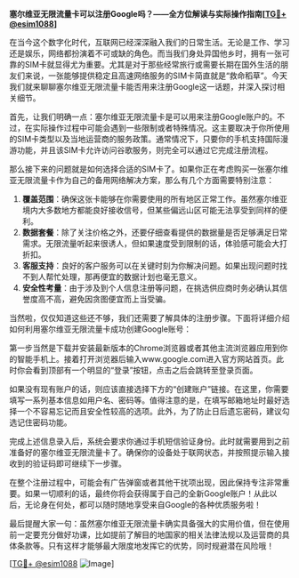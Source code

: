 **塞尔维亚无限流量卡可以注册Google吗？——全方位解读与实际操作指南[[TG💪+ @esim1088](https://t.me/s/esim1088)]**

在当今这个数字化时代，互联网已经深深融入我们的日常生活。无论是工作、学习还是娱乐，网络都扮演着不可或缺的角色。而当我们身处异国他乡时，拥有一张可靠的SIM卡就显得尤为重要。尤其是对于那些经常旅行或需要长期在国外生活的朋友们来说，一张能够提供稳定且高速网络服务的SIM卡简直就是“救命稻草”。今天我们就来聊聊塞尔维亚无限流量卡能否用来注册Google这一话题，并深入探讨相关细节。

首先，让我们明确一点：塞尔维亚无限流量卡是可以用来注册Google账户的。不过，在实际操作过程中可能会遇到一些限制或者特殊情况。这主要取决于你所使用的SIM卡类型以及当地运营商的服务政策。通常情况下，只要你的手机支持国际漫游功能，并且该SIM卡允许访问谷歌服务，则完全可以通过它完成注册流程。

那么接下来的问题就是如何选择合适的SIM卡了。如果你正在考虑购买一张塞尔维亚无限流量卡作为自己的备用网络解决方案，那么有几个方面需要特别注意：

1. **覆盖范围**：确保这张卡能够在你需要使用的所有地区正常工作。虽然塞尔维亚境内大多数地方都能良好接收信号，但某些偏远山区可能无法享受到同样的便利。
2. **数据套餐**：除了关注价格之外，还要仔细查看提供的数据量是否足够满足日常需求。无限流量听起来很诱人，但如果速度受到限制的话，体验感可能会大打折扣。
3. **客服支持**：良好的客户服务可以在关键时刻为你解决问题。如果出现问题时找不到人帮忙处理，那再便宜的数据计划也毫无意义。
4. **安全性考量**：由于涉及到个人信息注册等问题，在挑选供应商时务必确认其信誉度高不高，避免因贪图便宜而上当受骗。

当然啦，仅仅知道这些还不够，我们还需要了解具体的注册步骤。下面将详细介绍如何利用塞尔维亚无限流量卡成功创建Google账号：

第一步当然是下载并安装最新版本的Chrome浏览器或者其他主流浏览器应用到你的智能手机上。接着打开浏览器后输入www.google.com进入官方网站首页。此时你会看到顶部有一个明显的“登录”按钮，点击之后会跳转至登录页面。

如果没有现有账户的话，则应该直接选择下方的“创建账户”链接。在这里，你需要填写一系列基本信息如用户名、密码等。值得注意的是，在填写邮箱地址时最好选择一个不容易忘记而且安全性较高的选项。此外，为了防止日后遗忘密码，建议勾选记住密码功能。

完成上述信息录入后，系统会要求你通过手机短信验证身份。此时就需要用到之前准备好的塞尔维亚无限流量卡了。确保你的设备处于联网状态，并按照提示输入接收到的验证码即可继续下一步骤。

在整个注册过程中，可能会有广告弹窗或者其他干扰项出现，因此保持专注非常重要。如果一切顺利的话，最终你将会获得属于自己的全新Google账户！从此以后，无论身在何处，都可以随时随地享受来自Google的各种优质服务啦！

最后提醒大家一句：虽然塞尔维亚无限流量卡确实具备强大的实用价值，但在使用前一定要充分做好功课，比如提前了解目的地国家的相关法律法规以及运营商的具体条款等。只有这样才能够最大限度地发挥它的优势，同时规避潜在风险哦！

[[TG💪+ @esim1088](https://t.me/s/esim1088) ![Image](https://i.postimg.cc/4NQfJmqS/Snipaste-2025-05-13-00-14-12.png)]